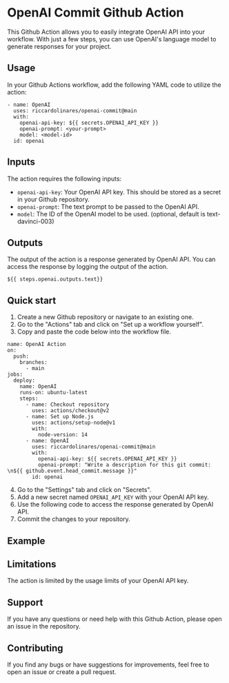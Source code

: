 # OpenAI Commit Github Action
This Github Action allows you to easily integrate OpenAI API into your workflow. With just a few steps, you can use OpenAI's language model to generate responses for your project.


## Usage
In your Github Actions workflow, add the following YAML code to utilize the action:

```
- name: OpenAI
  uses: riccardolinares/openai-commit@main
  with:
    openai-api-key: ${{ secrets.OPENAI_API_KEY }}
    openai-prompt: <your-prompt>
    model: <model-id>
  id: openai
```

## Inputs
The action requires the following inputs:

- `openai-api-key`: Your OpenAI API key. This should be stored as a secret in your Github repository.
- `openai-prompt`: The text prompt to be passed to the OpenAI API.
- `model`: The ID of the OpenAI model to be used. (optional, default is text-davinci-003)

## Outputs
The output of the action is a response generated by OpenAI API. You can access the response by logging the output of the action.
```
${{ steps.openai.outputs.text}}
```

## Quick start
1. Create a new Github repository or navigate to an existing one.
2. Go to the "Actions" tab and click on "Set up a workflow yourself".
3. Copy and paste the code below into the workflow file.
```
name: OpenAI Action
on:
  push:
    branches:
      - main
jobs:
  deploy:
    name: OpenAI
    runs-on: ubuntu-latest
    steps:
      - name: Checkout repository
        uses: actions/checkout@v2
      - name: Set up Node.js
        uses: actions/setup-node@v1
        with:
          node-version: 14
      - name: OpenAI
        uses: riccardolinares/openai-commit@main
        with:
          openai-api-key: ${{ secrets.OPENAI_API_KEY }}
          openai-prompt: "Write a description for this git commit: \n${{ github.event.head_commit.message }}"
        id: openai
```
4. Go to the "Settings" tab and click on "Secrets".
5. Add a new secret named `OPENAI_API_KEY` with your OpenAI API key.
6. Use the following code to access the response generated by OpenAI API.
7. Commit the changes to your repository.

## Example



## Limitations
The action is limited by the usage limits of your OpenAI API key.

## Support
If you have any questions or need help with this Github Action, please open an issue in the repository.

## Contributing
If you find any bugs or have suggestions for improvements, feel free to open an issue or create a pull request.
